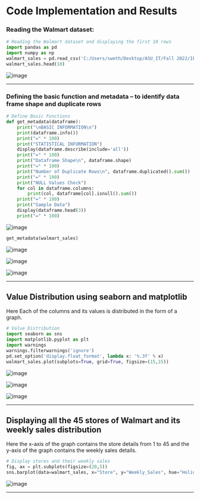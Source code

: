 # Code Implementation and Results

### Reading the Walmart dataset:

```python
# Reading the Walmart dataset and displaying the first 10 rows
import pandas as pd
import numpy as np
walmart_sales = pd.read_csv('C:/Users/sweth/Desktop/ASU_IT/Fall 2022/IFT 512 - Advanced Big data Analysis/Project/walmart-sales-dataset-of-45stores.csv')
walmart_sales.head(10)
```

![image](https://github.com/swethamurthy25/-Time-Series-Forecasting-using-Walmart-Dataset/assets/112581595/0fb759b6-fda3-4a29-a4b4-0b35879a9c19)

_____________________________________________________________________________________________________________________________________________________________


### Defining the basic function and metadata – to identify data frame shape and duplicate rows

```python
# Define Basic Functions
def get_metadata(dataframe):
    print("\nBASIC INFORMATION\n")
    print(dataframe.info())
    print("=" * 100)
    print("STATISTICAL INFORMATION")
    display(dataframe.describe(include='all'))
    print("=" * 100)
    print("Dataframe Shape\n", dataframe.shape)
    print("=" * 100)
    print("Number of Duplicate Rows\n", dataframe.duplicated().sum())
    print("=" * 100)
    print("NULL Values Check")
    for col in dataframe.columns:
        print(col, dataframe[col].isnull().sum())
    print("=" * 100)
    print("Sample Data")
    display(dataframe.head(3))
    print("=" * 100)
```

![image](https://github.com/swethamurthy25/-Time-Series-Forecasting-using-Walmart-Dataset/assets/112581595/a9502500-d954-4f3a-ae17-1165ddd08dbf)

```python
get_metadata(walmart_sales)
```

![image](https://github.com/swethamurthy25/-Time-Series-Forecasting-using-Walmart-Dataset/assets/112581595/fbe8bf32-1e54-479c-98d0-e1a2bc1a9b65)

![image](https://github.com/swethamurthy25/-Time-Series-Forecasting-using-Walmart-Dataset/assets/112581595/58308196-8de8-4f55-8f07-b17af96176b9)

![image](https://github.com/swethamurthy25/-Time-Series-Forecasting-using-Walmart-Dataset/assets/112581595/8d79e7e9-5257-4f89-84b4-ab12b93b5545)



_____________________________________________________________________________________________________________________________________________________________

## Value Distribution using seaborn and matplotlib

Here Each of the columns and its values is distributed in the form of a graph.

```python
# Value Distribution 
import seaborn as sns
import matplotlib.pyplot as plt
import warnings
warnings.filterwarnings('ignore')
pd.set_option('display.float_format', lambda x: '%.3f' % x)
walmart_sales.plot(subplots=True, grid=True, figsize=(15,15))
```

![image](https://github.com/swethamurthy25/-Time-Series-Forecasting-using-Walmart-Dataset/assets/112581595/65e8e21e-8451-4392-9ba3-edee4f0952fa)

![image](https://github.com/swethamurthy25/-Time-Series-Forecasting-using-Walmart-Dataset/assets/112581595/9726b7ad-06fe-4fc6-9386-e508fd5a2c41)

![image](https://github.com/swethamurthy25/-Time-Series-Forecasting-using-Walmart-Dataset/assets/112581595/6f99acc6-9809-41f8-a8b6-1693461088d8)

________________________________________________________________________________________________________________________________________________________________

## Displaying all the 45 stores of Walmart and its weekly sales distribution

Here the x-axis of the graph contains the store details from 1 to 45 and the y-axis of the graph contains the weekly sales details.

```python
# Display stores and their weekly sales
fig, ax = plt.subplots(figsize=(20,5))
sns.barplot(data=walmart_sales, x="Store", y="Weekly_Sales", hue="Holiday_Flag", ax=ax, palette = "viridis")
```

![image](https://github.com/swethamurthy25/-Time-Series-Forecasting-using-Walmart-Dataset/assets/112581595/0dfc7a4d-21fb-4769-9b1b-01bc3fe4c1a6)

______________________________________________________________________________________________________________________________________________________________


